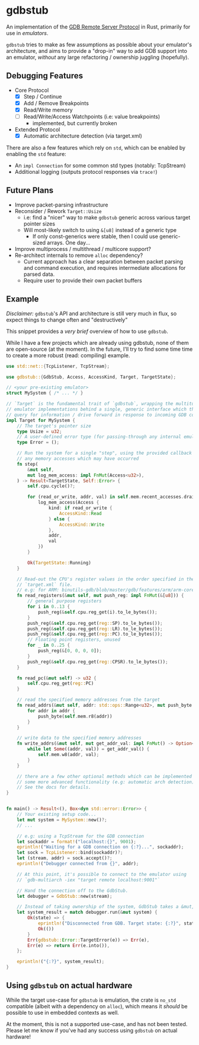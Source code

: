 # gdbstub

An implementation of the [GDB Remote Server Protocol](https://sourceware.org/gdb/onlinedocs/gdb/Remote-Protocol.html#Remote-Protocol) in Rust, primarily for use in _emulators_.

`gdbstub` tries to make as few assumptions as possible about your emulator's architecture, and aims to provide a "drop-in" way to add GDB support into an emulator, _without_ any large refactoring / ownership juggling (hopefully).

## Debugging Features

- Core Protocol
    - [x] Step / Continue
    - [x] Add / Remove Breakpoints
    - [x] Read/Write memory
    - [ ] Read/Write/Access Watchpoints (i.e: value breakpoints)
      - implemented, but currently broken
- Extended Protocol
    - [x] Automatic architecture detection (via target.xml)

There are also a few features which rely on `std`, which can be enabled by enabling the `std` feature:

- An `impl Connection` for some common std types (notably: TcpStream)
- Additional logging (outputs protocol responses via `trace!`)

## Future Plans

- Improve packet-parsing infrastructure
- Reconsider / Rework `Target::Usize`
  - i.e: find a "nicer" way to make `gdbstub` generic across various target pointer sizes
  - Will most-likely switch to using `&[u8]` instead of a generic type
    - If only const-generics were stable, then I could use generic-sized arrays. One day...
- Improve multiprocess / multithread / multicore support?
- Re-architect internals to remove `alloc` dependency?
  - Current approach has a clear separation between packet parsing and command execution, and requires intermediate allocations for parsed data.
  - Require user to provide their own packet buffers

## Example

_Disclaimer:_ `gdbstub`'s API and architecture is still very much in flux, so expect things to change often and "destructively"

This snippet provides a _very brief_ overview of how to use `gdbstub`.

While I have a few projects which are already using gdbstub, none of them are open-source (at the moment). In the future, I'll try to find some time time to create a more robust (read: compiling) example.

```rust
use std::net::{TcpListener, TcpStream};

use gdbstub::{GdbStub, Access, AccessKind, Target, TargetState};

// <your pre-existing emulator>
struct MySystem { /* ... */ }

// `Target` is the fundamental trait of `gdbstub`, wrapping the multitude of different
// emulator implementations behind a single, generic interface which the GdbStub can
// query for information / drive forward in response to incoming GDB commands.
impl Target for MySystem {
    // The target's pointer size
    type Usize = u32;
    // A user-defined error type (for passing-through any internal emulation errors)
    type Error = ();

    // Run the system for a single "step", using the provided callback to log
    // any memory accesses which may have occurred
    fn step(
        &mut self,
        mut log_mem_access: impl FnMut(Access<u32>),
    ) -> Result<TargetState, Self::Error> {
        self.cpu.cycle()?;

        for (read_or_write, addr, val) in self.mem.recent_accesses.drain(..) {
            log_mem_access(Access {
                kind: if read_or_write {
                    AccessKind::Read
                } else {
                    AccessKind::Write
                },
                addr,
                val
            })
        }

        Ok(TargetState::Running)
    }

    // Read-out the CPU's register values in the order specified in the arch's
    // `target.xml` file.
    // e.g: for ARM: binutils-gdb/blob/master/gdb/features/arm/arm-core.xml
    fn read_registers(&mut self, mut push_reg: impl FnMut(&[u8])) {
        // general purpose registers
        for i in 0..13 {
            push_reg(&self.cpu.reg_get(i).to_le_bytes());
        }
        push_reg(&self.cpu.reg_get(reg::SP).to_le_bytes());
        push_reg(&self.cpu.reg_get(reg::LR).to_le_bytes());
        push_reg(&self.cpu.reg_get(reg::PC).to_le_bytes());
        // Floating point registers, unused
        for _ in 0..25 {
            push_reg(&[0, 0, 0, 0]);
        }
        push_reg(&self.cpu.reg_get(reg::CPSR).to_le_bytes());
    }

    fn read_pc(&mut self) -> u32 {
        self.cpu.reg_get(reg::PC)
    }

    // read the specified memory addresses from the target
    fn read_addrs(&mut self, addr: std::ops::Range<u32>, mut push_byte: impl FnMut(u8)) {
        for addr in addr {
            push_byte(self.mem.r8(addr))
        }
    }

    // write data to the specified memory addresses
    fn write_addrs(&mut self, mut get_addr_val: impl FnMut() -> Option<(u32, u8)>) {
        while let Some((addr, val)) = get_addr_val() {
            self.mem.w8(addr, val);
        }
    }

    // there are a few other optional methods which can be implemented to enable
    // some more advanced functionality (e.g: automatic arch detection).
    // See the docs for details.
}


fn main() -> Result<(), Box<dyn std::error::Error>> {
    // Your existing setup code...
    let mut system = MySystem::new()?;
    // ...

    // e.g: using a TcpStream for the GDB connection
    let sockaddr = format!("localhost:{}", 9001);
    eprintln!("Waiting for a GDB connection on {:?}...", sockaddr);
    let sock = TcpListener::bind(sockaddr)?;
    let (stream, addr) = sock.accept()?;
    eprintln!("Debugger connected from {}", addr);

    // At this point, it's possible to connect to the emulator using
    // `gdb-multiarch -iex "target remote localhost:9001"`

    // Hand the connection off to the GdbStub.
    let debugger = GdbStub::new(stream);

    // Instead of taking ownership of the system, GdbStub takes a &mut, yielding ownership once the debugging session is closed, or an error occurs.
    let system_result = match debugger.run(&mut system) {
        Ok(state) => {
            eprintln!("Disconnected from GDB. Target state: {:?}", state);
            Ok(())
        }
        Err(gdbstub::Error::TargetError(e)) => Err(e),
        Err(e) => return Err(e.into()),
    };

    eprintln!("{:?}", system_result);
}


```

## Using `gdbstub` on actual hardware

While the target use-case for `gdbstub` is emulation, the crate is `no_std` compatible (albeit with a dependency on `alloc`), which means it _should_ be possible to use in embedded contexts as well.

At the moment, this is not a supported use-case, and has not been tested. Please let me know if you've had any success using `gdbstub` on actual hardware!
